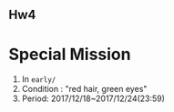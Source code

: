 ## Hw4

# Special Mission
1. In `early/`
2. Condition : "red hair, green eyes"
3. Period: 2017/12/18~2017/12/24(23:59)

